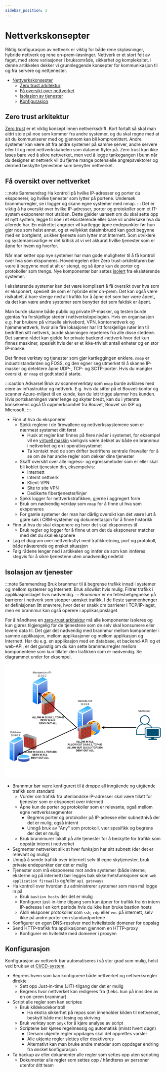 ```yaml
---
sidebar_position: 2
---
```


# Nettverkskonsepter

Riktig konfigurasjon av nettverk er viktig for både rene skyløsninger, hybride nettverk og rene on-prem-løsninger. Nettverk er et stort felt av faget, med store
variasjoner i bruksområde, sikkerhet og kompleksitet. I denne artikkelen dekker vi grunnleggende konsepter for kommunikasjon til og fra servere og nettjenester.

- [Nettverkskonsepter](#nettverkskonsepter)
    - [Zero trust arkitektur](#zero-trust-arkitektur)
    - [Få oversikt over nettverket](#få-oversikt-over-nettverket)
    - [Isolasjon av tjenester](#isolasjon-av-tjenester)
    - [Konfigurasjon](#konfigurasjon)

## Zero trust arkitektur

[Zero trust](https://en.wikipedia.org/wiki/Zero_trust_security_model) er et viktig konsept innen nettverksdrift. Kort fortalt så skal man aldri stole på noe som
kommer fra andre systemer, og du skal regne med at alt du
kommuniserer med og gjennom kan bli kompromittert. Andre systemer kan være alt fra andre systemer på samme server, andre servere eller til og med
nettverkskabelen som dataene flyter på. Zero trust kan ikke løses bare ved å sikre nettverket, men ved å legge tankegangen i bunn når du designer et nettverk
vil du fjerne mange potensielle angrepsvektorer og dermed beskytte tjenestene som benytter nettverket.

## Få oversikt over nettverket

:::note Sammendrag
Ha kontroll på hvilke IP-adresser og porter du eksponerer, og hvilke tjenester som lytter på portene. Undersøk brannmurregler, se i logger og skann
egne systemer med nmap.
:::
Det er viktig å ha oversikt over hvilke IP-adresser, porter og protokoller som et IT-system eksponerer
mot utsiden. Dette gjelder uansett om du skal sette opp et nytt system, legge til noe
i et eksisterende eller bare vil undersøke hva du allerede har. En målrettet angriper vil kartlegge åpne endepunkter før hun gjør noe som helst annet, og et
vellykket
datainnbrudd kan godt begynne med en bortglemt, usikker tjeneste som lytter mot Internett. Som utviklere og
systemansvarlige er det kritisk at vi vet akkurat hvilke tjenester som er åpne for hvem og hvorfor.

Når man setter opp nye systemer har man gode muligheter til å få kontroll over hva som eksponeres. Hovedregelen etter Zero trust-arkitekturen bør være å begynne
med at alt er stengt, og så åpne kun de porter og protokoller som trengs. Nye komponenter bør
settes [isolert](http://localhost:3000/drifte/network#isolasjon-av-tjenester) fra eksisterende systemer.

I eksisterende systemer kan det være komplisert å få oversikt over hva som er eksponert, spesielt de som er hybride eller on-prem. Det kan også være
risikabelt å bare stenge ned all trafikk for å åpne det som bør være åpent, da det kan være andre systemer som benytter det som faktisk er åpent.

Man burde skanne både public og private IP-masker, og
testen burde gjentas fra forskjellige steder i nettverkstopologien. Hvis en organisasjon e.g. har brukere på virtuelle skrivebord, VPN, kontornettverk og
hjemmenettverk, hvor alle fire lokasjoner har litt forskjellige ruter inn til bedriften sitt nettverk, burde skanningen repeteres fra alle disse stedene. Det
samme rådet kan gjelde for private backend-nettverk hvor det kun finnes maskiner, spesielt hvis der er et ikke-trivielt antall enheter og en stor IP-maske.

Det finnes verktøy og tjenester som gjør kartleggingen enklere. `nmap` er industristandarden og FOSS, og den egner seg utmerket til å skanne IP-masker og
detektere åpne UDP-, TCP- og SCTP-porter. Hvis du mangler oversikt, er `nmap` et godt sted å starte.

:::caution Advarsel
Bruk av scannerverktøy som `nmap` burde avklares med eiere av infrastruktur og nettverk. E.g. hvis du sitter på
et Bouvet-kontor og scanner Azure-miljøet til en kunde, kan du lett trigge alarmer hos kunden. Hvis portskanningen
varer lenge og skyter bredt, kan du i ytterste konsekvens også få oppmerksomhet fra Bouvet, Bouvet sin ISP
og Microsoft.
:::

- Finn ut hva du eksponerer
    - Sjekk reglene i de firewallene og nettverkssystemene som er nærmest systemet ditt først
        - Husk at regler kan finnes på flere nivåer i systemet, for eksempel vil en [virtuell maskin](../06_deploye/03_virtual_machines.md) vanligvis være
          dekket av både en brannmur i nettverket og en i operativsystemet
        - Ta kontakt med de som drifter bedriftens sentrale firewaller for å se om de har andre regler som dekker dine tjenester
    - Skaff oversikt over alle ingress- og egressmetoder som er eller skal bli koblet tjenesten din, eksempelvis:
        - Internett
        - Internt nettverk
        - Klient-VPN
        - Site to site VPN
        - Dedikerte fibertjenester/linjer
    - Sjekk logger for nettverkstrafikken, gjerne i aggregert form
    - Bruk om nødvendig verktøy som `nmap` for å finne ut hva som eksponeres
    - For gamle systemer der man har dårlig oversikt kan det være lurt å gjøre søk i CRM-systemer og dokumentasjon for å finne historikk
- Finn ut hva du skal eksponere og hvor det skal eksponeres til
    - Bruk regler og logger for å finne ut om det du eksponerer matcher med det du skal eksponere
- Lag et diagram over nettverksflyt med trafikkretning, port og protokoll, både nåværende og ønsket situasjon
- Følg rådene lenger ned i artikkelen og innfør de som kan innføres stegvis for å sikre tjenestene uten unødvendig nedetid

## Isolasjon av tjenester

:::note Sammendrag
Bruk brannmur til å begrense trafikk innad i systemer og mellom systemer og Internett. Bruk allowlist hvis mulig. Filtrer trafikk i applikasjonslaget hvis
nødvendig.
:::
_Brannmur_ er en fellesbetgegnelse på barrierer i nettverk som stopper uønsket trafikk. I de fleste sammenhenger er definisjonen litt snevrere, hvor det er
snakk om barrierer i TCP/IP-laget, men en brannmur kan også operere i applikasjonslaget.

For å håndheve en [zero-trust arkitektur](https://en.wikipedia.org/wiki/Zero_trust_security_model) må alle komponenter isoleres og kun gjøres tilgjengelig for
de tjenestene som de selv skal konsumere eller levere data til. Det gjør det nødvendig med brannmur mellom komponenter i samme applikasjon, mellom applikasjoner
og mellom applikasjon og Internett. Har du e.g. en applikasjon med en database, et backend-API og et web-API, er det gunstig om du kan sette brannmurregler
mellom komponentene som kun tillater den trafikken som er nødvendig. Se diagrammet under for eksempel.

![image](./firewall-infrastructure.drawio.png)

- Brannmur bør være konfigurert til å droppe all inngående og utgående trafikk som standard
    - Vurder om trafikk fra utenlandske IP-adresser skal være tillatt for tjenester som er eksponert over internett
    - Åpne kun de porter og protokoller som er relevante, også mellom egne nettverkssegmenter
        - Begrens porter og protokoller på IP-adresse eller subnettnivå der det er mulig, også internt
        - Unngå bruk av "Any" som protokoll, vær spesifikk og begrens der det er mulig
    - Bruk brannmurer lokalt på alle tjenester for å beskytte for trafikk som oppstår internt i nettverket
- Segmenter nettverket slik at hver funksjon har sitt subnett (der det er relevant og mulig)
- Unngå å sende trafikk over internett selv til egne skytjenester, bruk private endepunkter der det er mulig
- Tjenester som må eksponeres mot andre systemer (både interne, eksterne og på internett) bør legges bak sikkerhetsfunksjoner som `web application firewalls` og/eller `api gateways`
- Ha kontroll over hvordan du administrerer systemer som man må logge in på
    - Bruk `bastion hosts` der det er mulig
    - Konfigurer just-in-time tilgang som kun åpner for trafikk fra én intern IP-adresse i en kort periode hvis du ikke kan bruke bastion hosts
    - Aldri eksponer protokoller som `ssh`, `rdp` eller `vnc` på internett, selv ikke på andre porter enn standardportene
- Konfigurer en egen DNS-resolver med hvitelistede domener for oppslag
- Send HTTP-trafikk fra applikasjonen gjennom en HTTP-proxy
    - Konfigurer en hviteliste med domener i proxyen

## Konfigurasjon

Konfigurasjon av nettverk bør automatiseres i så stor grad som mulig, helst ved bruk av et [CI/CD-system](../03_bygge/ci-cd.md).

- Begrens hvem som kan konfigurere både nettverket og nettverksregler direkte
    - Sett opp Just-in-time (JIT)-tilgang der det er mulig
    - Begrens hvor nettverket kan redigeres fra (f.eks. kun på innsiden av en on-prem brannmur)
- Script alle regler som kan scriptes
    - Bruk kildekodekontroll
        - Ha ekstra sikkerhet på repos som inneholder kilden til nettverket, beskytt både mot lesing og skriving
    - Bruk verktøy som `Snyk` for å kjøre analyse av script
    - Scriptene bør kjøres regelmessig og automatisk (minst hvert døgn)
        - Dersom ukjente regler oppdages skal det opprettes varsler
        - Alle ukjente regler slettes eller deaktiveres
        - Alternativt kan man bruke andre metoder som oppdager endring fra ønsket konfigurasjon
- Ta backup av eller dokumenter alle regler som settes opp uten scripting
    - Dokumenter alle regler som settes opp / håndteres av personer utenfor ditt team

```
